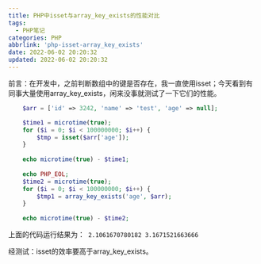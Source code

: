 ```yaml
---
title: PHP中isset与array_key_exists的性能对比
tags:
  - PHP笔记
categories: PHP
abbrlink: 'php-isset-array_key_exists'
date: 2022-06-02 20:20:32
updated: 2022-06-02 20:20:32
---
```


<div class="note info">前言：在开发中，之前判断数组中的键是否存在，我一直使用isset；今天看到有同事大量使用array_key_exists，闲来没事就测试了一下它们的性能。</div>

```php
    $arr = ['id' => 3242, 'name' => 'test', 'age' => null];

    $time1 = microtime(true);
    for ($i = 0; $i < 100000000; $i++) {
        $tmp = isset($arr['age']);
    }
    
    echo microtime(true) - $time1;
    
    echo PHP_EOL;
    $time2 = microtime(true);
    for ($i = 0; $i < 100000000; $i++) {
        $tmp1 = array_key_exists('age', $arr);
    }
    
    echo microtime(true) - $time2;
```
上面的代码运行结果为：<code>
2.1061670780182
3.1671521663666
</code>

经测试：isset的效率要高于array_key_exists。

